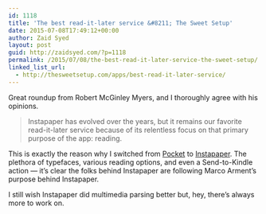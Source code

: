 ```yaml
---
id: 1118
title: 'The best read-it-later service &#8211; The Sweet Setup'
date: 2015-07-08T17:49:12+00:00
author: Zaid Syed
layout: post
guid: http://zaidsyed.com/?p=1118
permalink: /2015/07/08/the-best-read-it-later-service-the-sweet-setup/
linked_list_url:
  - http://thesweetsetup.com/apps/best-read-it-later-service/
---
```

Great roundup from Robert McGinley Myers, and I thoroughly agree with his opinions.

> Instapaper has evolved over the years, but it remains our favorite read-it-later service because of its relentless focus on that primary purpose of the app: reading. 

This is exactly the reason why I switched from [Pocket](http://getpocket.com) to [Instapaper](http://instapaper.com). The plethora of typefaces, various reading options, and even a Send-to-Kindle action — it&#8217;s clear the folks behind Instapaper are following Marco Arment&#8217;s purpose behind Instapaper.

I still wish Instapaper did multimedia parsing better but, hey, there&#8217;s always more to work on.